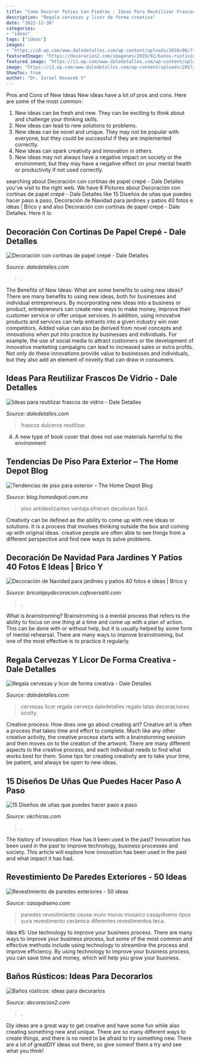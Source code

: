 ```yaml
---
title: "Como Decorar Patios Con Piedras : Ideas Para Reutilizar Frascos De Vidrio"
description: "Regala cervezas y licor de forma creativa"
date: "2022-12-30"
categories:
- "ideas"
tags: ["ideas"]
images:
- "https://i0.wp.com/www.daledetalles.com/wp-content/uploads/2016/06/frascos-de-vidrio31.jpg"
featuredImage: "https://decoracion2.com/imagenes/2019/02/banos-rusticos-5.jpg"
featured_image: "https://i1.wp.com/www.daledetalles.com/wp-content/uploads/2016/08/decoracion-con-papel-creppe7.jpg"
image: "https://i2.wp.com/www.daledetalles.com/wp-content/uploads/2017/05/regala-cervezas-y-licor-de-forma-creativa5.jpg"
ShowToc: true
author: "Dr. Israel Kovacek V"
---
```



Pros and Cons of New Ideas
New ideas have a lot of pros and cons. Here are some of the most common:
1. New ideas can be fresh and new. They can be exciting to think about and challenge your thinking skills.
2. New ideas can lead to new solutions to problems.
3. New ideas can be novel and unique. They may not be popular with everyone, but they could be successful if they are implemented correctly.
4. New ideas can spark creativity and innovation in others.
5. New ideas may not always have a negative impact on society or the environment, but they may have a negative effect on your mental health or productivity if not used correctly.

	

		
searching about Decoración con cortinas de papel crepé - Dale Detalles you've visit to the right web. We have 8 Pictures about Decoración con cortinas de papel crepé - Dale Detalles like 15 Diseños de uñas que puedes hacer paso a paso, Decoración de Navidad para jardines y patios 40 fotos e ideas | Brico y and also Decoración con cortinas de papel crepé - Dale Detalles. Here it is:
		
    
## Decoración Con Cortinas De Papel Crepé - Dale Detalles

<img loading=lazy src="https://i1.wp.com/www.daledetalles.com/wp-content/uploads/2016/08/decoracion-con-papel-creppe7.jpg" onerror="this.onerror=null;this.src='https://tse2.mm.bing.net/th?id=OIP.0EOvMXrU5VQqt_BK8aCABgHaLD&amp;pid=15.1';" alt="Decoración con cortinas de papel crepé - Dale Detalles">

_Source: daledetalles.com_

>. 

	

The Benefits of New Ideas: What are some benefits to using new ideas?
There are many benefits to using new ideas, both for businesses and individual entrepreneurs. By incorporating new ideas into a business or product, entrepreneurs can create new ways to make money, improve their customer service or offer unique services. In addition, using innovative products and services can help entrants into a given industry win over competitors.
Added value can also be derived from novel concepts and innovations when put into practice by businesses and individuals. For example, the use of social media to attract customers or the development of innovative marketing campaigns can lead to increased sales or extra profits. Not only do these innovations provide value to businesses and individuals, but they also add an element of novelty that can draw in consumers.

    
## Ideas Para Reutilizar Frascos De Vidrio - Dale Detalles

<img loading=lazy src="https://i0.wp.com/www.daledetalles.com/wp-content/uploads/2016/06/frascos-de-vidrio31.jpg" onerror="this.onerror=null;this.src='https://tse4.mm.bing.net/th?id=OIP.jFaJU7JuAKsla446XVRqIAHaE8&amp;pid=15.1';" alt="Ideas para reutilizar frascos de vidrio - Dale Detalles">

_Source: daledetalles.com_

>frascos dulceros reutilizar. 

	

4. A new type of book cover that does not use materials harmful to the environment 

    
## Tendencias De Piso Para Exterior – The Home Depot Blog

<img loading=lazy src="http://blog.homedepot.com.mx/wp-content/uploads/2018/08/130192.5.jpg" onerror="this.onerror=null;this.src='https://tse4.mm.bing.net/th?id=OIP.z8Kmf2NmE_C53-uTPIlBPgHaHa&amp;pid=15.1';" alt="Tendencias de piso para exterior – The Home Depot Blog">

_Source: blog.homedepot.com.mx_

>piso antideslizantes ventaja ofrecen decoloran fácil. 

	

Creativity can be defined as the ability to come up with new ideas or solutions. It is a process that involves thinking outside the box and coming up with original ideas. creative people are often able to see things from a different perspective and find new ways to solve problems.

    
## Decoración De Navidad Para Jardines Y Patios 40 Fotos E Ideas | Brico Y

<img loading=lazy src="https://bricolajeydecoracion.cafeversatil.com/wp-content/uploads/2016/08/006-21.jpg" onerror="this.onerror=null;this.src='https://tse1.mm.bing.net/th?id=OIP.Xy-Qz9Ye0lzNfE4QwD_NdAHaJ3&amp;pid=15.1';" alt="Decoración de Navidad para jardines y patios 40 fotos e ideas | Brico y">

_Source: bricolajeydecoracion.cafeversatil.com_

>. 

	

What is brainstroming? Brainstroming is a mental process that refers to the ability to focus on one thing at a time and come up with a plan of action. This can be done with or without help, but it is usually helped by some form of mental rehearsal. There are many ways to improve brainstroming, but one of the most effective is to practice it regularly.

    
## Regala Cervezas Y Licor De Forma Creativa - Dale Detalles

<img loading=lazy src="https://i2.wp.com/www.daledetalles.com/wp-content/uploads/2017/05/regala-cervezas-y-licor-de-forma-creativa5.jpg" onerror="this.onerror=null;this.src='https://tse3.mm.bing.net/th?id=OIP.tVwxjOWL1Sx6wKbrJFZzbgHaNK&amp;pid=15.1';" alt="Regala cervezas y licor de forma creativa - Dale Detalles">

_Source: daledetalles.com_

>cervezas licor regala cerveza daledetalles regalo latas decoraciones scotty. 

	

Creative process: How does one go about creating art?
Creative art is often a process that takes time and effort to complete. Much like any other creative activity, the creative process starts with a brainstorming session and then moves on to the creation of the artwork. There are many different aspects to the creative process, and each individual needs to find what works best for them. Some tips for creating creativity are to take your time, be patient, and always be open to new ideas.

    
## 15 Diseños De Uñas Que Puedes Hacer Paso A Paso

<img loading=lazy src="https://www.okchicas.com/wp-content/uploads/2015/05/diseños-de-uñas-4.jpg" onerror="this.onerror=null;this.src='https://tse2.mm.bing.net/th?id=OIP.dZ3p-e02xzzFvZpq9Gy0owHaLH&amp;pid=15.1';" alt="15 Diseños de uñas que puedes hacer paso a paso">

_Source: okchicas.com_

>. 

	

The history of innovation: How has it been used in the past?
Innovation has been used in the past to improve technology, business processes and society. This article will explore how innovation has been used in the past and what impact it has had.

    
## Revestimiento De Paredes Exteriores - 50 Ideas

<img loading=lazy src="https://casaydiseno.com/wp-content/uploads/2015/05/muro-mosaico-dos-arboles.jpg" onerror="this.onerror=null;this.src='https://tse3.mm.bing.net/th?id=OIP.TFXykn5G5n9lMrqim-tO9AHaFj&amp;pid=15.1';" alt="Revestimiento de paredes exteriores - 50 ideas">

_Source: casaydiseno.com_

>paredes revestimiento ceusa muro muros mosaico casaydiseno tipos yura revestimento cerámica diferentes revestimentos teca. 

	

Idea #5: Use technology to improve your business process.
There are many ways to improve your business process, but some of the most common and effective methods include using technology to streamline the process and improve efficiency. By using technology to improve your business process, you can save time and money, which will help you grow your business.

    
## Baños Rústicos: Ideas Para Decorarlos

<img loading=lazy src="https://decoracion2.com/imagenes/2019/02/banos-rusticos-5.jpg" onerror="this.onerror=null;this.src='https://tse3.mm.bing.net/th?id=OIP.Ei_x5MEYQmmC_Na8Gsu4UQHaKy&amp;pid=15.1';" alt="Baños rústicos: ideas para decorarlos">

_Source: decoracion2.com_

>. 

	

Diy ideas are a great way to get creative and have some fun while also creating something new and unique. There are so many different ways to create things, and there is no need to be afraid to try something new. There are a lot of greatDIY ideas out there, so give someof them a try and see what you think!

